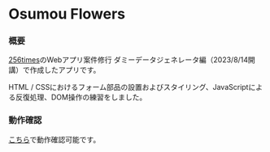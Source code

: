 # Osumou Flowers

### 概要
[256times](https://256times.com/)のWebアプリ案件修行 ダミーデータジェネレータ編（2023/8/14開講）で作成したアプリです。

HTML / CSSにおけるフォーム部品の設置およびスタイリング、JavaScriptによる反復処理、DOM操作の練習をしました。

### 動作確認

[こちら](https://uta1018.github.io/dummy-data-generator/)で動作確認可能です。





